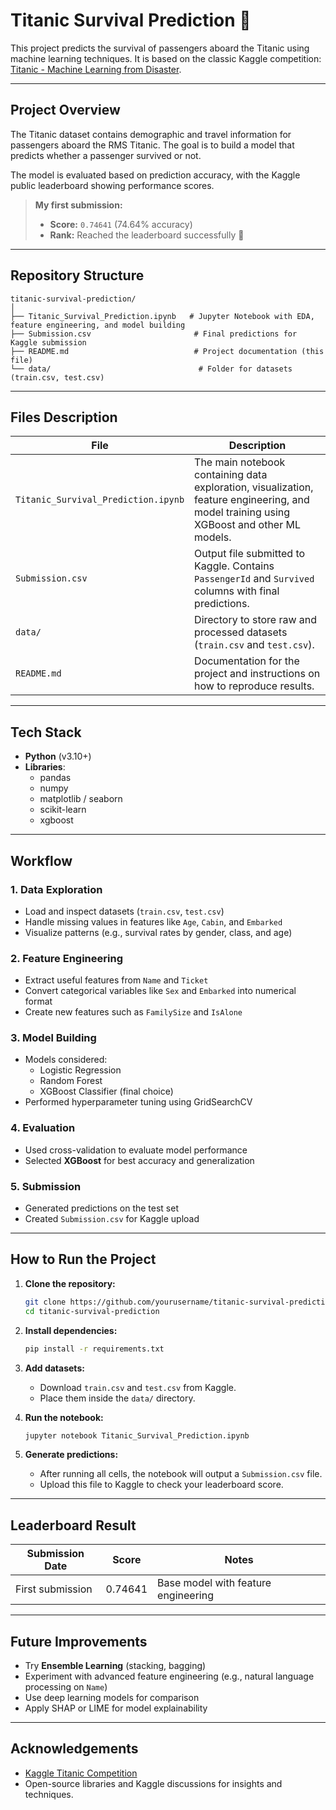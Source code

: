 
# Titanic Survival Prediction 🚢

This project predicts the survival of passengers aboard the Titanic using machine learning techniques. 
It is based on the classic Kaggle competition: [Titanic - Machine Learning from Disaster](https://www.kaggle.com/c/titanic).

---

## **Project Overview**
The Titanic dataset contains demographic and travel information for passengers aboard the RMS Titanic. 
The goal is to build a model that predicts whether a passenger survived or not.

The model is evaluated based on prediction accuracy, with the Kaggle public leaderboard showing performance scores.

> **My first submission:**  
> - **Score:** `0.74641` (74.64% accuracy)  
> - **Rank:** Reached the leaderboard successfully 🎉

---

## **Repository Structure**

```
titanic-survival-prediction/
│
├── Titanic_Survival_Prediction.ipynb   # Jupyter Notebook with EDA, feature engineering, and model building
├── Submission.csv                       # Final predictions for Kaggle submission
├── README.md                            # Project documentation (this file)
└── data/                                 # Folder for datasets (train.csv, test.csv)
```

---

## **Files Description**
| File | Description |
|------|-------------|
| `Titanic_Survival_Prediction.ipynb` | The main notebook containing data exploration, visualization, feature engineering, and model training using XGBoost and other ML models. |
| `Submission.csv` | Output file submitted to Kaggle. Contains `PassengerId` and `Survived` columns with final predictions. |
| `data/` | Directory to store raw and processed datasets (`train.csv` and `test.csv`). |
| `README.md` | Documentation for the project and instructions on how to reproduce results. |

---

## **Tech Stack**
- **Python** (v3.10+)
- **Libraries**:
  - pandas
  - numpy
  - matplotlib / seaborn
  - scikit-learn
  - xgboost

---

## **Workflow**
### 1. Data Exploration
- Load and inspect datasets (`train.csv`, `test.csv`)
- Handle missing values in features like `Age`, `Cabin`, and `Embarked`
- Visualize patterns (e.g., survival rates by gender, class, and age)

### 2. Feature Engineering
- Extract useful features from `Name` and `Ticket`
- Convert categorical variables like `Sex` and `Embarked` into numerical format
- Create new features such as `FamilySize` and `IsAlone`

### 3. Model Building
- Models considered:
  - Logistic Regression
  - Random Forest
  - XGBoost Classifier (final choice)
- Performed hyperparameter tuning using GridSearchCV

### 4. Evaluation
- Used cross-validation to evaluate model performance
- Selected **XGBoost** for best accuracy and generalization

### 5. Submission
- Generated predictions on the test set
- Created `Submission.csv` for Kaggle upload

---

## **How to Run the Project**
1. **Clone the repository:**
   ```bash
   git clone https://github.com/yourusername/titanic-survival-prediction.git
   cd titanic-survival-prediction
   ```

2. **Install dependencies:**
   ```bash
   pip install -r requirements.txt
   ```

3. **Add datasets:**
   - Download `train.csv` and `test.csv` from Kaggle.
   - Place them inside the `data/` directory.

4. **Run the notebook:**
   ```bash
   jupyter notebook Titanic_Survival_Prediction.ipynb
   ```

5. **Generate predictions:**
   - After running all cells, the notebook will output a `Submission.csv` file.
   - Upload this file to Kaggle to check your leaderboard score.

---

## **Leaderboard Result**
| Submission Date | Score    | Notes                |
|-----------------|----------|----------------------|
| First submission | 0.74641  | Base model with feature engineering |

---

## **Future Improvements**
- Try **Ensemble Learning** (stacking, bagging)
- Experiment with advanced feature engineering (e.g., natural language processing on `Name`)
- Use deep learning models for comparison
- Apply SHAP or LIME for model explainability

---

## **Acknowledgements**
- [Kaggle Titanic Competition](https://www.kaggle.com/c/titanic)
- Open-source libraries and Kaggle discussions for insights and techniques.
